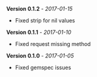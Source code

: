 **Version 0.1.2** - *2017-01-15*

- Fixed strip for nil values


**Version 0.1.1** - *2017-01-10*

- Fixed request missing method


**Version 0.1.0** - *2017-01-05*

- Fixed gemspec issues

